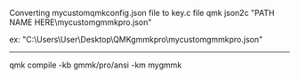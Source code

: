 Converting mycustomqmkconfig.json file to key.c file
qmk json2c "PATH NAME HERE\mycustomgmmkpro.json"

ex: "C:\Users\User\Desktop\QMKgmmkpro\mycustomgmmkpro.json"

--------------------------------------------------------------------------------

qmk compile -kb gmmk/pro/ansi -km mygmmk
